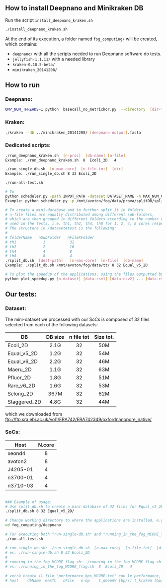## How to install Deepnano and Minikraken DB

Run the script `install_deepnano_kraken.sh`

```sh
./install_deepnano_kraken.sh
```

At the end of its execution, a folder named `fog_computing/` will be created, which contains:
- `deepnano/` with all the scripts needed to run Deepnano software do tests.
- `jellyfish-1.1.11/` with a needed library
- `kraken-0.10.5-beta/`
- `minikraken_20141208/`

## How to run
### Deepnano:

```sh
OMP_NUM_THREADS=1 python  basecall_no_metrichor.py  --directory  [dir-fast5-file]  --output [output-name].fasta
```

### Kraken:

```sh
./kraken --db ../minikraken_20141208/ [deepnano-output].fasta
```
### Dedicated scripts:

```sh
./run_deepnano_kraken.sh  [n-proc]  [db-name] [n-file]
Example: ./run_deepnano_kraken.sh  8  Ecoli_2D   4

./run_single_db.sh  [n-max-core]  [n-file-tot]  [dir]
Example: ./run_single_db.sh 8 32 Ecoli_2D

./run-all-test.sh

# To 
python scheduler.py -path INPUT_PATH -dataset DATASET_NAME -n MAX_NUM_CORE
Example: python scheduler.py -p /mnt/avoton/fog/data/prova/splitDB/split8 -d Ecoli -n 8 

# To create a mini-database and to further split it in folders.
# n-file files are equally distributed among different sub-folders,
# which are then grouped in different folders according to the number of cores
# used in the tests, i.e. th1, th2, th4, th8 for 1, 2, 4, 8 cores respectively.
# The structure in /dataset4test is the following:
#
# folderName   nSubFolder   nFileXFolder
# th1            1           32        
# th2            2           16
# th4            4           8
# th8            8           4
./split_db.sh  [dest-path]   [n-max-core]  [n-file]  [db-name]
Example: ./split_db.sh /mnt/avoton/fog/data/tt/ 8 32 Equal_v5_2D

# To plot the speedup of the applications, using the files outputted by run_deepnano_kraken.sh, named[processor-name]_perf.csv:
python plot_speedup.py [n-dataset] [data-csv1] [data-csv2] ... [data-csvN]
```

## Our tests:
### Dataset:

The mini-dataset we processed with our SoCs is composed of 32 files selected from each of the following datasets:

| DB           |   DB size  | n file tot |  Size tot.  |
| ------------ | :--------: | :--------: | :---------: |
| Ecoli_2D     |    2.1G    |     32     |     50M     |
| Equal_v5_2D  |    1.2G    |     32     |     54M     |
| Equal_v6_2D  |    2.2G    |     32     |     46M     |
| Maeru_2D     |    1.1G    |     32     |     63M     |
| Pfluor_2D    |    1.8G    |     32     |     51M     |
| Rare_v6_2D   |    1.6G    |     32     |     53M     |
| Selong_2D    |    367M    |     32     |     62M     |
| Staggered_2D |    4.8G    |     32     |     44M     |

which we downloaded from ftp://ftp.sra.ebi.ac.uk/vol1/ERA742/ERA742349/oxfordnanopore_native/


### SoCs:

| Host     |   N.core  | 
| -------- | :-------: | 
| xeond4   |     8     | 
| avoton2  |     8     | 
| J4205-01 |     4     | 
| n3700-01 |     4     | 
| n3710-03 |     4     | 


```sh
    
### Example of usage:
# Use split_db.sh to create a mini-database of 32 files for Equal_v5_2D.
./split_db.sh 8 32 Equal_v5_2D/
    
# Change working directory to where the applications are installed, e.g.
cd fog_computing/deepnano
      
# For executing both "run-single-db.sh" and "running_in_the_fog_MCORE_flag.sh":
./run-all-test.sh
    
# run-single-db.sh: ./run-single-db.sh  [n-max-core]  [n-file-tot]  [dir]
# es: ./run-single-db.sh 8 32 Ecoli_2D
#
# running_in_the_fog_MCORE_flag.sh: ./running_in_the_fog_MCORE_flag.sh  [n-proc]  [db-name] [n-file]
# es: ./running_in_the_fog_MCORE_flag.sh  8  Ecoli_2D   4
    
# verrà creato il file "performance_bps_MCORE.txt" con le performance, i cui dati saranno ordinati secondo lo schema:
# host    dbName  maxTh   nFile   n-bp    t_deepnV [bp/s] t_kraken [bp/s]
```
